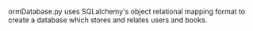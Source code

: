 ormDatabase.py uses SQLalchemy's object relational mapping format to create a database which stores and relates users and books.